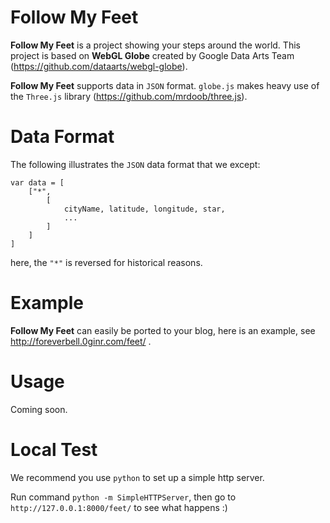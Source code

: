 # Follow My Feet

**Follow My Feet** is a project showing your steps around the world. This project is based on **WebGL Globe** created by Google Data Arts Team (https://github.com/dataarts/webgl-globe).

**Follow My Feet** supports data in `JSON` format. `globe.js` makes heavy use of the `Three.js` library (https://github.com/mrdoob/three.js).

# Data Format

The following illustrates the `JSON` data format that we except:

	var data = [
		["*",
			[
				cityName, latitude, longitude, star, 
				...
			]
		]
	]

here, the `"*"` is reversed for historical reasons.

# Example

**Follow My Feet** can easily be ported to your blog, here is an example, see http://foreverbell.0ginr.com/feet/ .

# Usage

Coming soon.

# Local Test

We recommend you use `python` to set up a simple http server. 

Run command `python -m SimpleHTTPServer`, then go to `http://127.0.0.1:8000/feet/` to see what happens :)